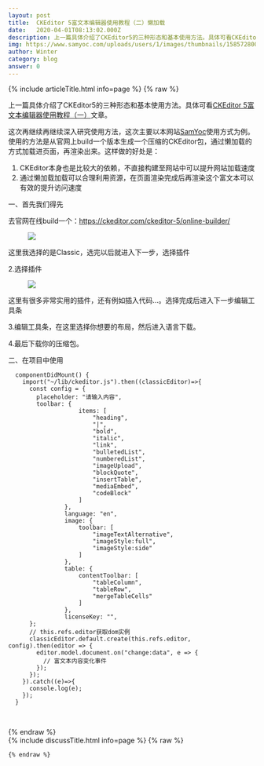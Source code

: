 ```yaml
---
layout: post
title:  CKEditor 5富文本编辑器使用教程（二）懒加载
date:   2020-04-01T08:13:02.000Z
description: 上一篇具体介绍了CKEditor5的三种形态和基本使用方法。具体可看CKEditor 5富文本编辑器使用教程（一）文章。这次再继续再继续深入研究使用方法，这...
img: https://www.samyoc.com/uploads/users/1/images/thumbnails/1585728002470.png
author: Winter
category: blog
answer: 0
---
```

<div class="article-root">
  <div class="article">
    {% include articleTitle.html info=page %}
    {% raw %}
    <div class="article-content"><p>上一篇具体介绍了CKEditor5的三种形态和基本使用方法。具体可看<a href="https://www.samyoc.com/single/137">CKEditor 5富文本编辑器使用教程（一）</a>文章。</p><p>这次再继续再继续深入研究使用方法，这次主要以本网站<a href="https://www.samyoc.com/">SamYoc</a>使用方式为例。使用的方法是从官网上build一个版本生成一个压缩的CKEditor包，通过懒加载的方式加载进页面，再渲染出来。这样做的好处是：</p><ol><li>CKEditor本身也是比较大的依赖，不直接构建至网站中可以提升网站加载速度</li><li>通过懒加载加载可以合理利用资源，在页面渲染完成后再渲染这个富文本可以有效的提升访问速度</li></ol><p>一、首先我们得先</p><p>去官网在线build一个：<a href="https://ckeditor.com/ckeditor-5/online-builder/">https://ckeditor.com/ckeditor-5/online-builder/</a></p><figure class="image"><img src="https://www.samyoc.com/uploads/users/1/images/1585728002470.png"></figure><p>这里我选择的是Classic，选完以后就进入下一步，选择插件</p><p>2.选择插件</p><figure class="image"><img src="https://www.samyoc.com/uploads/users/1/images/1585728091658.png"></figure><p>这里有很多非常实用的插件，还有例如插入代码...。选择完成后进入下一步编辑工具条</p><p>3.编辑工具条，在这里选择你想要的布局，然后进入语言下载。</p><p>4.最后下载你的压缩包。</p><p>二、在项目中使用</p><pre><code class="language-javascript">  componentDidMount() {
    import("~/lib/ckeditor.js").then((classicEditor)=&gt;{
      const config = {
        placeholder: "请输入内容",
        toolbar: {
					items: [
						"heading",
						"|",
						"bold",
						"italic",
						"link",
						"bulletedList",
						"numberedList",
						"imageUpload",
						"blockQuote",
						"insertTable",
						"mediaEmbed",
						"codeBlock"
					]
				},
				language: "en",
				image: {
					toolbar: [
						"imageTextAlternative",
						"imageStyle:full",
						"imageStyle:side"
					]
				},
				table: {
					contentToolbar: [
						"tableColumn",
						"tableRow",
						"mergeTableCells"
					]
				},
				licenseKey: "",
      };
      // this.refs.editor获取dom实例
      classicEditor.default.create(this.refs.editor, config).then(editor =&gt; {
        editor.model.document.on("change:data", e =&gt; {
          // 富文本内容变化事件
        });
      });
    }).catch((e)=&gt;{
      console.log(e);
    });
  }</code></pre><p>&nbsp;</p></div>
    {% endraw %}
  </div>

  <div class="discuss-wrapper">
    {% include discussTitle.html info=page %}
    {% raw %}
    
    {% endraw %}
  </div>
<div>
